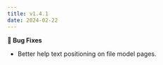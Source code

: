 ```yaml
---
title: v1.4.1
date: 2024-02-22
---
```


**🐞 Bug Fixes**

- Better help text positioning on file model pages.
